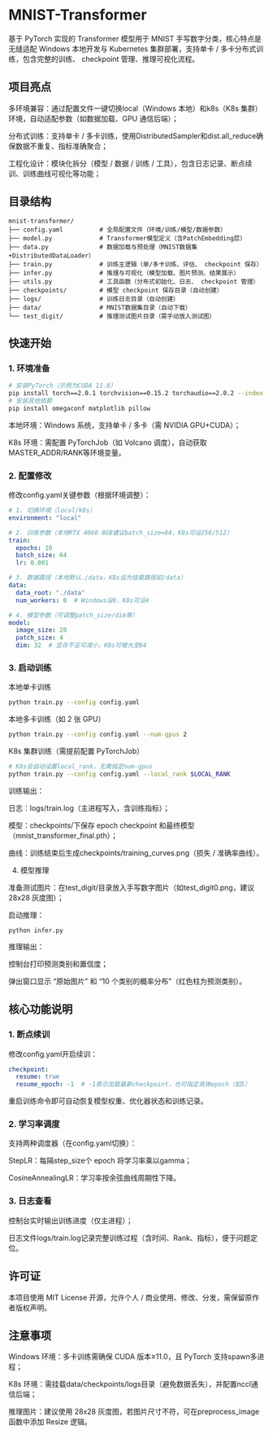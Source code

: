 # MNIST-Transformer

基于 PyTorch 实现的 Transformer 模型用于 MNIST 手写数字分类，核心特点是无缝适配 Windows 本地开发与 Kubernetes 集群部署，支持单卡 / 多卡分布式训练，包含完整的训练、 checkpoint 管理、推理可视化流程。

## 项目亮点
多环境兼容：通过配置文件一键切换local（Windows 本地）和k8s（K8s 集群）环境，自动适配参数（如数据加载、GPU 通信后端）；

分布式训练：支持单卡 / 多卡训练，使用DistributedSampler和dist.all_reduce确保数据不重复、指标准确聚合；

工程化设计：模块化拆分（模型 / 数据 / 训练 / 工具），包含日志记录、断点续训、训练曲线可视化等功能；


## 目录结构
```
mnist-transformer/
├── config.yaml          # 全局配置文件（环境/训练/模型/数据参数）
├── model.py             # Transformer模型定义（含PatchEmbedding层）
├── data.py              # 数据加载与预处理（MNIST数据集+DistributedDataLoader）
├── train.py             # 训练主逻辑（单/多卡训练、评估、 checkpoint 保存）
├── infer.py             # 推理与可视化（模型加载、图片预测、结果展示）
├── utils.py             # 工具函数（分布式初始化、日志、 checkpoint 管理）
├── checkpoints/         # 模型 checkpoint 保存目录（自动创建）
├── logs/                # 训练日志目录（自动创建）
├── data/                # MNIST数据集目录（自动下载）
└── test_digit/          # 推理测试图片目录（需手动放入测试图）
```

## 快速开始
### 1. 环境准备
```bash
# 安装PyTorch（示例为CUDA 11.8）
pip install torch==2.0.1 torchvision==0.15.2 torchaudio==2.0.2 --index-url https://download.pytorch.org/whl/cu118
# 安装其他依赖
pip install omegaconf matplotlib pillow
```

本地环境：Windows 系统，支持单卡 / 多卡（需 NVIDIA GPU+CUDA）；

K8s 环境：需配置 PyTorchJob（如 Volcano 调度），自动获取MASTER_ADDR/RANK等环境变量。

### 2. 配置修改

修改config.yaml关键参数（根据环境调整）：

```yaml
# 1. 切换环境（local/k8s）
environment: "local"

# 2. 训练参数（本地RTX 4060 8GB建议batch_size=64，K8s可设256/512）
train:
  epochs: 10
  batch_size: 64
  lr: 0.001

# 3. 数据路径（本地默认./data，K8s设为挂载路径如/data）
data:
  data_root: "./data"
  num_workers: 0  # Windows设0，K8s可设4

# 4. 模型参数（可调整patch_size/dim等）
model:
  image_size: 28
  patch_size: 4
  dim: 32  # 显存不足可减小，K8s可增大至64
```

### 3. 启动训练
本地单卡训练

```bash
python train.py --config config.yaml
```
本地多卡训练（如 2 张 GPU）

```bash
python train.py --config config.yaml --num-gpus 2
```
K8s 集群训练（需提前配置 PyTorchJob）

```bash
# K8s会自动设置local_rank，无需指定num-gpus
python train.py --config config.yaml --local_rank $LOCAL_RANK
```

训练输出：

日志：logs/train.log（主进程写入，含训练指标）；

模型：checkpoints/下保存 epoch checkpoint 和最终模型（mnist_transformer_final.pth）；

曲线：训练结束后生成checkpoints/training_curves.png（损失 / 准确率曲线）。

4. 模型推理

准备测试图片：在test_digit/目录放入手写数字图片（如test_digit0.png，建议 28x28 灰度图）；

启动推理：

```
python infer.py
```

推理输出：

控制台打印预测类别和置信度；

弹出窗口显示 “原始图片” 和 “10 个类别的概率分布”（红色柱为预测类别）。

## 核心功能说明

### 1. 断点续训

修改config.yaml开启续训：

```yaml
checkpoint:
  resume: true
  resume_epoch: -1  # -1表示加载最新checkpoint，也可指定具体epoch（如5）
```

重启训练命令即可自动恢复模型权重、优化器状态和训练记录。

### 2. 学习率调度

支持两种调度器（在config.yaml切换）：

StepLR：每隔step_size个 epoch 将学习率乘以gamma；

CosineAnnealingLR：学习率按余弦曲线周期性下降。

### 3. 日志查看

控制台实时输出训练进度（仅主进程）；

日志文件logs/train.log记录完整训练过程（含时间、Rank、指标），便于问题定位。

## 许可证

本项目使用 MIT License 开源，允许个人 / 商业使用、修改、分发，需保留原作者版权声明。

## 注意事项
Windows 环境：多卡训练需确保 CUDA 版本≥11.0，且 PyTorch 支持spawn多进程；

K8s 环境：需挂载data/checkpoints/logs目录（避免数据丢失），并配置nccl通信后端；

推理图片：建议使用 28x28 灰度图，若图片尺寸不符，可在preprocess_image函数中添加 Resize 逻辑。
